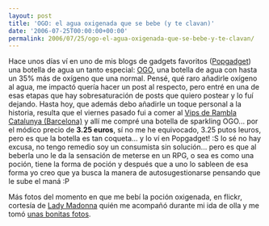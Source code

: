 ```yaml
---
layout: post
title: 'OGO: el agua oxigenada que se bebe (y te clavan)'
date: '2006-07-25T00:00:00+00:00'
permalink: 2006/07/25/ogo-el-agua-oxigenada-que-se-bebe-y-te-clavan/
---
```

<a href="http://www.ogolife.com/"><img style="float:right; margin:0 0 10px 10px;cursor:pointer; cursor:hand;" src="http://photos1.blogger.com/blogger/6639/1972/320/OGO.png" border="0" alt="" /></a>Hace unos días ví en uno de mis blogs de gadgets favoritos (<a href="http://www.popgadget.net/2006/06/would_you_care_1.php#015892">Popgadget</a>) una botella de agua un tanto especial: <a href="http://www.ogolife.com/">OGO</a>, una botella de agua con hasta un 35% más de oxígeno que una normal. Pensé, qué raro añadirle oxígeno al agua, me impactó quería hacer un post al respecto, pero entré en una de esas etapas que hay sobresaturación de posts que quiero postear y lo fuí dejando. Hasta hoy, que además debo añadirle un toque personal a la historia, resulta que el viernes pasado fui a comer al <a href="http://maps.google.es/maps?f=l&hl=ca&q=Vips&near=Rambla+de+Catalunya,+2,+08007,+Barcelona,+Barcelona,+Catalu%C3%B1a,+Espa%C3%B1a&ie=UTF8&om=1&ll=41.392264,2.168598&spn=0.029298,0.058708">Vips de Rambla Catalunya (Barcelona)</a> y allí me compré una botella de sparkling OGO... por el módico precio de <span style="font-weight:bold;">3.25 euros</span>, sí no me he equivocado, 3.25 putos leuros, pero es que la botella es tan coqueta... y lo ví en Popgadget! :S lo sé no hay excusa, no tengo remedio soy un consumista sin solución... pero es que al beberla uno le da la sensación de meterse en un RPG, o sea es como una poción, tiene la forma de poción y después que a uno lo sableen de esa forma yo creo que ya busca la manera de autosugestionarse pensando que le sube el maná :P

Más fotos del momento en que me bebí la poción oxigenada, en flickr, cortesía de <a href="http://childrenatyourfeet.blogspot.com">Lady Madonna</a> quién me acompañó durante mi ida de olla y me tomó <a href="http://www.flickr.com/photos/lady-madonna/tags/ogo/">unas bonitas fotos</a>.
